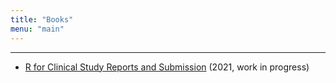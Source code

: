 ```yaml
---
title: "Books"
menu: "main"
---
```


<hr>

- [R for Clinical Study Reports and Submission](https://r4csr.org/) (2021, work in progress)
